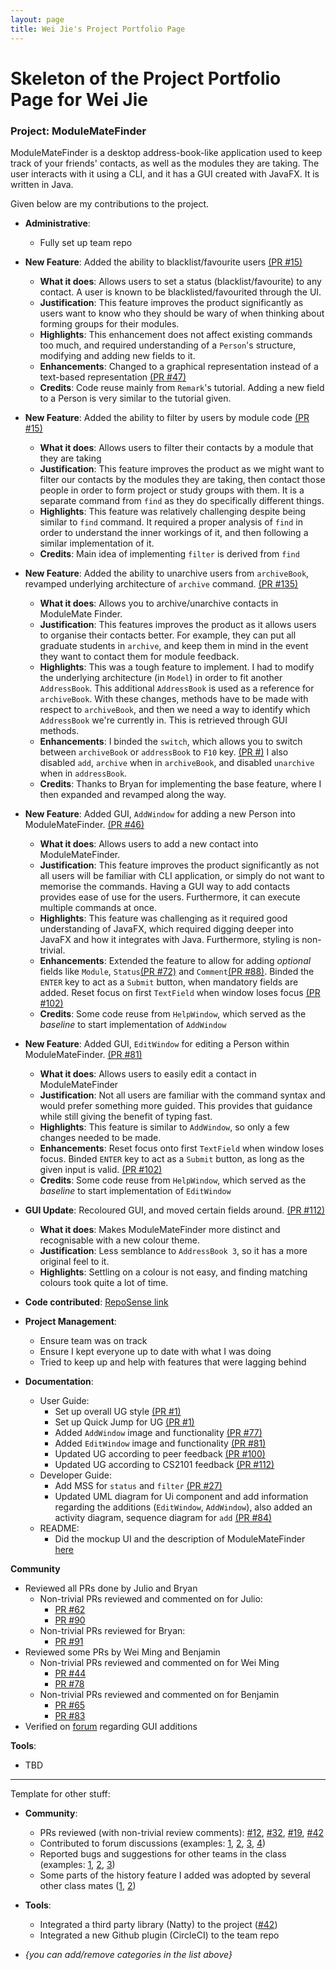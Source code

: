 ```yaml
---
layout: page
title: Wei Jie's Project Portfolio Page
---
```

# Skeleton of the Project Portfolio Page for Wei Jie

### Project: ModuleMateFinder

ModuleMateFinder is a desktop address-book-like application used to keep track of your friends' contacts, as well as the modules they are taking. The user interacts with it using a CLI, and it has a GUI created with JavaFX. It is written in Java.

Given below are my contributions to the project.

- **Administrative**:
  - Fully set up team repo


- **New Feature**: Added the ability to blacklist/favourite users [(PR #15)](https://github.com/AY2122S2-CS2103T-T13-4/tp/pull/15)
  - **What it does**: Allows users to set a status (blacklist/favourite) to any contact. A user is known to be blacklisted/favourited through the UI.
  - **Justification**: This feature improves the product significantly as users want to know who they should be wary of when thinking about forming groups for their modules.
  - **Highlights**: This enhancement does not affect existing commands too much, and required understanding of a `Person`'s structure, modifying and adding new fields to it.
  - **Enhancements**: Changed to a graphical representation instead of a text-based representation [(PR #47)](https://github.com/AY2122S2-CS2103T-T13-4/tp/pull/47)
  - **Credits**: Code reuse mainly from `Remark`'s tutorial. Adding a new field to a Person is very similar to the tutorial given.
  

- **New Feature**: Added the ability to filter by users by module code [(PR #15)](https://github.com/AY2122S2-CS2103T-T13-4/tp/pull/15)
  - **What it does**: Allows users to filter their contacts by a module that they are taking
  - **Justification**: This feature improves the product as we might want to filter our contacts by the modules they are taking, then contact those people in order to form project or study groups with them. It is a separate command from `find` as they do specifically different things.
  - **Highlights**: This feature was relatively challenging despite being similar to `find` command. It required a proper analysis of `find` in order to understand the inner workings of it, and then following a similar implementation of it.
  - **Credits**: Main idea of implementing `filter` is derived from `find`

- **New Feature**: Added the ability to unarchive users from `archiveBook`, revamped underlying architecture of `archive` command. [(PR #135)](https://github.com/AY2122S2-CS2103T-T13-4/tp/pull/135)
  - **What it does**: Allows you to archive/unarchive contacts in ModuleMate Finder.
  - **Justification**: This features improves the product as it allows users to organise their contacts better. For example, they can put all graduate students in `archive`, and keep them in mind in the event they want to contact them for module feedback.
  - **Highlights**: This was a tough feature to implement. I had to modify the underlying architecture (in `Model`) in order to fit another `AddressBook`. This additional `AddressBook` is used as a reference for `archiveBook`. With these changes, methods have to be made with respect to `archiveBook`, and then we need a way to identify which `AddressBook` we're currently in. This is retrieved through GUI methods.
  - **Enhancements**: I binded the `switch`, which allows you to switch between `archiveBook` or `addressBook` to `F10` key. [(PR #)](https://github.com/AY2122S2-CS2103T-T13-4/tp/pull/122) I also disabled `add`, `archive` when in `archiveBook`, and disabled `unarchive` when in `addressBook`.
  - **Credits**: Thanks to Bryan for implementing the base feature, where I then expanded and revamped along the way.

- **New Feature**: Added GUI, `AddWindow` for adding a new Person into ModuleMateFinder. [(PR #46)](https://github.com/AY2122S2-CS2103T-T13-4/tp/pull/46)
  - **What it does**: Allows users to add a new contact into ModuleMateFinder.
  - **Justification**: This feature improves the product significantly as not all users will be familiar with CLI application, or simply do not want to memorise the commands. Having a GUI way to add contacts provides ease of use for the users. Furthermore, it can execute multiple commands at once.
  - **Highlights**: This feature was challenging as it required good understanding of JavaFX, which required digging deeper into JavaFX and how it integrates with Java. Furthermore, styling is non-trivial.
  - **Enhancements**: Extended the feature to allow for adding _optional_ fields like `Module`, `Status`[(PR #72)](https://github.com/AY2122S2-CS2103T-T13-4/tp/pull/72) and `Comment`[(PR #88)](https://github.com/AY2122S2-CS2103T-T13-4/tp/pull/88). Binded the `ENTER` key to act as a `Submit` button, when mandatory fields are added. Reset focus on first `TextField` when window loses focus [(PR #102)](https://github.com/AY2122S2-CS2103T-T13-4/tp/pull/102)
  - **Credits**: Some code reuse from `HelpWindow`, which served as the _baseline_ to start implementation of `AddWindow`


- **New Feature**: Added GUI, `EditWindow` for editing a Person within ModuleMateFinder. [(PR #81)](https://github.com/AY2122S2-CS2103T-T13-4/tp/pull/81)
  - **What it does**: Allows users to easily edit a contact in ModuleMateFinder
  - **Justification**: Not all users are familiar with the command syntax and would prefer something more guided. This provides that guidance while still giving the benefit of typing fast.
  - **Highlights**: This feature is similar to `AddWindow`, so only a few changes needed to be made.
  - **Enhancements**: Reset focus onto first `TextField` when window loses focus. Binded `ENTER` key to act as a `Submit` button, as long as the given input is valid. [(PR #102)](https://github.com/AY2122S2-CS2103T-T13-4/tp/pull/102)
  - **Credits**: Some code reuse from `HelpWindow`, which served as the _baseline_ to start implementation of `EditWindow`
  

- **GUI Update**: Recoloured GUI, and moved certain fields around. [(PR #112)](https://github.com/AY2122S2-CS2103T-T13-4/tp/pull/112)
  - **What it does**: Makes ModuleMateFinder more distinct and recognisable with a new colour theme. 
  - **Justification**: Less semblance to `AddressBook 3`, so it has a more original feel to it.
  - **Highlights**: Settling on a colour is not easy, and finding matching colours took quite a lot of time.

- **Code contributed**: [RepoSense link](https://nus-cs2103-ay2122s2.github.io/tp-dashboard/?search=bakano98&sort=groupTitle&sortWithin=title&timeframe=commit&mergegroup=&groupSelect=groupByRepos&breakdown=true&checkedFileTypes=docs~functional-code~test-code~other&since=2022-02-18&tabOpen=true&tabType=authorship&tabAuthor=bakano98&tabRepo=AY2122S2-CS2103T-T13-4%2Ftp%5Bmaster%5D&authorshipIsMergeGroup=false&authorshipFileTypes=functional-code&authorshipIsBinaryFileTypeChecked=false)
- **Project Management**: 
  - Ensure team was on track
  - Ensure I kept everyone up to date with what I was doing
  - Tried to keep up and help with features that were lagging behind
- **Documentation**:
  - User Guide:
    - Set up overall UG style [(PR #1)](https://github.com/AY2122S2-CS2103T-T13-4/tp/commit/1aa81e2c5590653463a84a972c678f447c979a29)
    - Set up Quick Jump for UG [(PR #1)](https://github.com/AY2122S2-CS2103T-T13-4/tp/commit/1aa81e2c5590653463a84a972c678f447c979a29)
    - Added `AddWindow` image and functionality [(PR #77)](https://github.com/AY2122S2-CS2103T-T13-4/tp/pull/77)
    - Added `EditWindow` image and functionality [(PR #81)](https://github.com/AY2122S2-CS2103T-T13-4/tp/pull/81)
    - Updated UG according to peer feedback [(PR #100)](https://github.com/AY2122S2-CS2103T-T13-4/tp/pull/100)
    - Updated UG according to CS2101 feedback [(PR #112)](https://github.com/AY2122S2-CS2103T-T13-4/tp/pull/112/commits/f1ec6be1bdb557101201b979c440d769ff4cff61)
  - Developer Guide:
    - Add MSS for `status` and `filter` [(PR #27)](https://github.com/AY2122S2-CS2103T-T13-4/tp/commit/a13e9b086d85dd607421835135e742ff67b542cd)
    - Updated UML diagram for Ui component and add information regarding the additions (`EditWindow`, `AddWindow`), also added an activity diagram, sequence diagram for `add` [(PR #84)](https://github.com/AY2122S2-CS2103T-T13-4/tp/pull/84)
  - README:
    - Did the mockup UI and the description of ModuleMateFinder [here](https://github.com/AY2122S2-CS2103T-T13-4/tp/commit/f054e1d2871e6e5904d473b9203e7874340f0633) 


**Community**
- Reviewed all PRs done by Julio and Bryan
  - Non-trivial PRs reviewed and commented on for Julio:
    - [PR #62](https://github.com/AY2122S2-CS2103T-T13-4/tp/pull/62)
    - [PR #90](https://github.com/AY2122S2-CS2103T-T13-4/tp/pull/90)
  - Non-trivial PRs reviewed for Bryan:
    - [PR #91](https://github.com/AY2122S2-CS2103T-T13-4/tp/pull/91)
- Reviewed some PRs by Wei Ming and Benjamin
  - Non-trivial PRs reviewed and commented on for Wei Ming
    - [PR #44](https://github.com/AY2122S2-CS2103T-T13-4/tp/pull/44)
    - [PR #78](https://github.com/AY2122S2-CS2103T-T13-4/tp/pull/78)
  - Non-trivial PRs reviewed and commented on for Benjamin
    - [PR #65](https://github.com/AY2122S2-CS2103T-T13-4/tp/pull/65)
    - [PR #83](https://github.com/AY2122S2-CS2103T-T13-4/tp/pull/83)
- Verified on [forum](https://github.com/nus-cs2103-AY2122S2/forum/issues/210) regarding GUI additions

**Tools**:
- TBD

-------------------------------------
Template for other stuff:

* **Community**:
    * PRs reviewed (with non-trivial review comments): [\#12](), [\#32](), [\#19](), [\#42]()
    * Contributed to forum discussions (examples: [1](), [2](), [3](), [4]())
    * Reported bugs and suggestions for other teams in the class (examples: [1](), [2](), [3]())
    * Some parts of the history feature I added was adopted by several other class mates ([1](), [2]())

* **Tools**:
    * Integrated a third party library (Natty) to the project ([\#42]())
    * Integrated a new Github plugin (CircleCI) to the team repo

* _{you can add/remove categories in the list above}_

